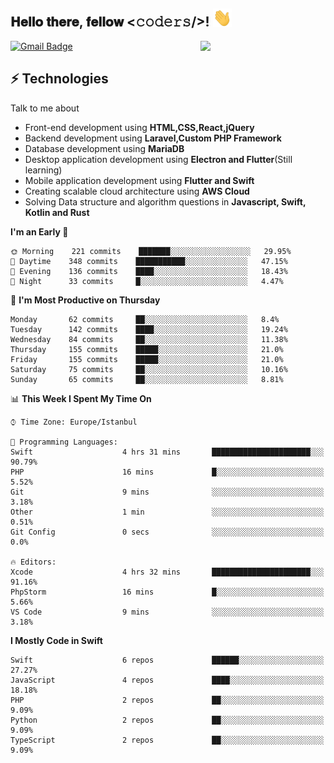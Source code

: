 <h2> 𝐇𝐞𝐥𝐥𝐨 𝐭𝐡𝐞𝐫𝐞, 𝐟𝐞𝐥𝐥𝐨𝐰 <𝚌𝚘𝚍𝚎𝚛𝚜/>! <img src="https://raw.githubusercontent.com/ABSphreak/ABSphreak/master/gifs/Hi.gif" width="30px"></h2>

<img align='right' src='https://user-images.githubusercontent.com/5713670/87202985-820dcb80-c2b6-11ea-9f56-7ec461c497c3.gif' width='200"'>

[![Gmail Badge](https://img.shields.io/badge/-osein.wtr@gmail.com-c14438?style=flat-square&logo=Gmail&logoColor=white&link=mailto:osein.wtr@gmail.com)](mailto:osein.wtr@gmail.com)


## ⚡ Technologies
Talk to me about
- Front-end development using **HTML,CSS,React,jQuery**
- Backend development using **Laravel,Custom PHP Framework**
- Database development using **MariaDB**
- Desktop application development using **Electron and Flutter**(Still learning)
- Mobile application development using **Flutter and Swift**
- Creating scalable cloud architecture using **AWS Cloud**
- Solving Data structure and algorithm questions in **Javascript, Swift, Kotlin and Rust**

<!--## Hello World!! 🤔
- 💬 Ask me about anything an everything.
- 📫 Read my blogs: [Harsh Blog](https://harshblog.xyz)
- 🎯 Portfolio site: [Portfolio](https://harshkumarkhatri.github.io/Portfolio-Site/index.html)
- 🔔 Subscribe:- [Harsh Kumar Khatri](https://www.youtube.com/channel/UCKNtMU9M559bmXxKoT6YeJw)
- ⚡ Fun fact: Internet users blink less than usual.-->

<!--START_SECTION:waka-->
**I'm an Early 🐤** 

```text
🌞 Morning    221 commits    ███████░░░░░░░░░░░░░░░░░░   29.95% 
🌆 Daytime    348 commits    ███████████░░░░░░░░░░░░░░   47.15% 
🌃 Evening    136 commits    ████░░░░░░░░░░░░░░░░░░░░░   18.43% 
🌙 Night      33 commits     █░░░░░░░░░░░░░░░░░░░░░░░░   4.47%

```
📅 **I'm Most Productive on Thursday** 

```text
Monday       62 commits     ██░░░░░░░░░░░░░░░░░░░░░░░   8.4% 
Tuesday      142 commits    ████░░░░░░░░░░░░░░░░░░░░░   19.24% 
Wednesday    84 commits     ██░░░░░░░░░░░░░░░░░░░░░░░   11.38% 
Thursday     155 commits    █████░░░░░░░░░░░░░░░░░░░░   21.0% 
Friday       155 commits    █████░░░░░░░░░░░░░░░░░░░░   21.0% 
Saturday     75 commits     ██░░░░░░░░░░░░░░░░░░░░░░░   10.16% 
Sunday       65 commits     ██░░░░░░░░░░░░░░░░░░░░░░░   8.81%

```


📊 **This Week I Spent My Time On** 

```text
⌚︎ Time Zone: Europe/Istanbul

💬 Programming Languages: 
Swift                    4 hrs 31 mins       ██████████████████████░░░   90.79% 
PHP                      16 mins             █░░░░░░░░░░░░░░░░░░░░░░░░   5.52% 
Git                      9 mins              ░░░░░░░░░░░░░░░░░░░░░░░░░   3.18% 
Other                    1 min               ░░░░░░░░░░░░░░░░░░░░░░░░░   0.51% 
Git Config               0 secs              ░░░░░░░░░░░░░░░░░░░░░░░░░   0.0%

🔥 Editors: 
Xcode                    4 hrs 32 mins       ██████████████████████░░░   91.16% 
PhpStorm                 16 mins             █░░░░░░░░░░░░░░░░░░░░░░░░   5.66% 
VS Code                  9 mins              ░░░░░░░░░░░░░░░░░░░░░░░░░   3.18%

```

**I Mostly Code in Swift** 

```text
Swift                    6 repos             ██████░░░░░░░░░░░░░░░░░░░   27.27% 
JavaScript               4 repos             ████░░░░░░░░░░░░░░░░░░░░░   18.18% 
PHP                      2 repos             ██░░░░░░░░░░░░░░░░░░░░░░░   9.09% 
Python                   2 repos             ██░░░░░░░░░░░░░░░░░░░░░░░   9.09% 
TypeScript               2 repos             ██░░░░░░░░░░░░░░░░░░░░░░░   9.09%

```



<!--END_SECTION:waka-->
